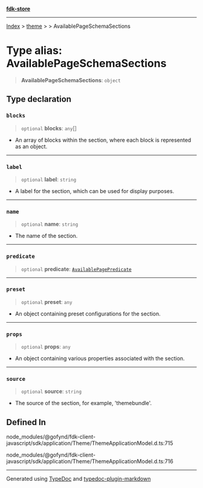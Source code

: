 [**fdk-store**](../../../README.md)
***

[Index](../../../API.md) > [theme](../../README.md) > [<internal>](../README.md) > AvailablePageSchemaSections

# Type alias: AvailablePageSchemaSections

> **AvailablePageSchemaSections**: `object`

## Type declaration

### `blocks`

> `optional` **blocks**: `any`[]

- An array of blocks within the section, where
each block is represented as an object.

***

### `label`

> `optional` **label**: `string`

- A label for the section, which can be used for
display purposes.

***

### `name`

> `optional` **name**: `string`

- The name of the section.

***

### `predicate`

> `optional` **predicate**: [`AvailablePagePredicate`](type-alias.AvailablePagePredicate.md)

***

### `preset`

> `optional` **preset**: `any`

- An object containing preset configurations for
the section.

***

### `props`

> `optional` **props**: `any`

- An object containing various properties
associated with the section.

***

### `source`

> `optional` **source**: `string`

- The source of the section, for example, 'themebundle'.

## Defined In

node\_modules/@gofynd/fdk-client-javascript/sdk/application/Theme/ThemeApplicationModel.d.ts:715

node\_modules/@gofynd/fdk-client-javascript/sdk/application/Theme/ThemeApplicationModel.d.ts:716

***
Generated using [TypeDoc](https://typedoc.org/) and [typedoc-plugin-markdown](https://www.npmjs.com/package/typedoc-plugin-markdown)
